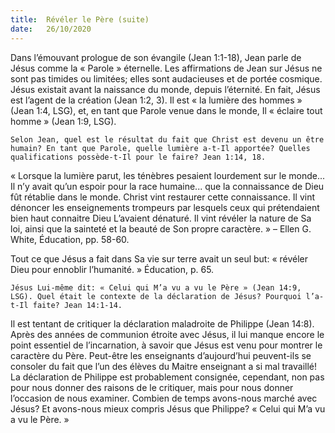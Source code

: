 ```yaml
---
title:  Révéler le Père (suite)
date:   26/10/2020
---
```


Dans l’émouvant prologue de son évangile (Jean 1:1-18), Jean parle de Jésus comme la « Parole » éternelle. Les affirmations de Jean sur Jésus ne sont pas timides ou limitées; elles sont audacieuses et de portée cosmique. Jésus existait avant la naissance du monde, depuis l’éternité. En fait, Jésus est l’agent de la création (Jean 1:2, 3). Il est « la lumière des hommes » (Jean 1:4, LSG), et, en tant que Parole venue dans le monde, Il « éclaire tout homme » (Jean 1:9, LSG).

`Selon Jean, quel est le résultat du fait que Christ est devenu un être humain? En tant que Parole, quelle lumière a-t-Il apportée? Quelles qualifications possède-t-Il pour le faire? Jean 1:14, 18.`

« Lorsque la lumière parut, les ténèbres pesaient lourdement sur le monde... Il n’y avait qu’un espoir pour la race humaine... que la connaissance de Dieu fût rétablie dans le monde. Christ vint restaurer cette connaissance. Il vint dénoncer les enseignements trompeurs par lesquels ceux qui prétendaient bien haut connaitre Dieu L’avaient dénaturé. Il vint révéler la nature de Sa loi, ainsi que la sainteté et la beauté de Son propre caractère. » – Ellen G. White, Éducation, pp. 58-60.

Tout ce que Jésus a fait dans Sa vie sur terre avait un seul but: « révéler Dieu pour ennoblir l’humanité. » Éducation, p. 65.

`Jésus Lui-même dit: « Celui qui M’a vu a vu le Père » (Jean 14:9, LSG). Quel était le contexte de la déclaration de Jésus? Pourquoi l’a-t-Il faite? Jean 14:1-14.`

Il est tentant de critiquer la déclaration maladroite de Philippe (Jean 14:8). Après des années de communion étroite avec Jésus, il lui manque encore le point essentiel de l’incarnation, à savoir que Jésus est venu pour montrer le caractère du Père. Peut-être les enseignants d’aujourd’hui peuvent-ils se consoler du fait que l’un des élèves du Maitre enseignant a si mal travaillé! La déclaration de Philippe est probablement consignée, cependant, non pas pour nous donner des raisons de le critiquer, mais pour nous donner l’occasion de nous examiner. Combien de temps avons-nous marché avec Jésus? Et avons-nous mieux compris Jésus que Philippe? « Celui qui M’a vu a vu le Père. »